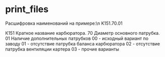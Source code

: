 # print_files
Расшифровка наименований на примере:\n
K151.70.01

К151
Краткое название карбюратора. 
70
Диаметр основного патрубка. 
01
Наличие дополнительных патрубков
00 - исходный вариант по заводу
01 - отсутствие патрубка баланса карбюратора
02 - отсутствие патрубка вентиляции картера
03 - прочие варианты
